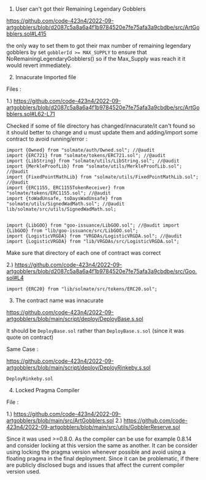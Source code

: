 1. User can't got their Remaining Legendary Gobblers

https://github.com/code-423n4/2022-09-artgobblers/blob/d2087c5a8a6a4f1b9784520e7fe75afa3a9cbdbe/src/ArtGobblers.sol#L415

the only way to set them to got their max number of remaining legendary gobblers by set `gobblerId >= MAX_SUPPLY`
to ensure that NoRemainingLegendaryGobblers() so if the Max_Supply was reach it it would revert immediately.

2. Innacurate Imported file 

Files :

1.) https://github.com/code-423n4/2022-09-artgobblers/blob/d2087c5a8a6a4f1b9784520e7fe75afa3a9cbdbe/src/ArtGobblers.sol#L62-L71

Checked if some of file directory has changed/innacurate/it can't found so it should better to change and u must update them and adding/import some contract to avoid running/error :

```
import {Owned} from "solmate/auth/Owned.sol"; //@audit
import {ERC721} from "solmate/tokens/ERC721.sol"; //@audit
import {LibString} from "solmate/utils/LibString.sol"; //@audit
import {MerkleProofLib} from "solmate/utils/MerkleProofLib.sol"; //@audit
import {FixedPointMathLib} from "solmate/utils/FixedPointMathLib.sol"; //@audit
import {ERC1155, ERC1155TokenReceiver} from "solmate/tokens/ERC1155.sol"; //@audit 
import {toWadUnsafe, toDaysWadUnsafe} from "solmate/utils/SignedWadMath.sol"; //@audit lib/solmate/src/utils/SignedWadMath.sol;


import {LibGOO} from "goo-issuance/LibGOO.sol"; //@audit import {LibGOO} from "lib/goo-issuance/src/LibGOO.sol";
import {LogisticVRGDA} from "VRGDAs/LogisticVRGDA.sol"; //@audit import {LogisticVRGDA} from "lib/VRGDAs/src/LogisticVRGDA.sol";
```

Make sure that directory of each one of contract was correct 

2.)  https://github.com/code-423n4/2022-09-artgobblers/blob/d2087c5a8a6a4f1b9784520e7fe75afa3a9cbdbe/src/Goo.sol#L4

```
import {ERC20} from "lib/solmate/src/tokens/ERC20.sol";
```

3. The contract name was innacurate

https://github.com/code-423n4/2022-09-artgobblers/blob/main/script/deploy/DeployBase.s.sol

It should be `DeployBase.sol` rather than `DeployBase.s.sol` (since it was quote on contract)

Same Case : 

https://github.com/code-423n4/2022-09-artgobblers/blob/main/script/deploy/DeployRinkeby.s.sol

`DeployRinkeby.sol`

4. Locked Pragma Compiler

File : 

1.) https://github.com/code-423n4/2022-09-artgobblers/blob/main/src/ArtGobblers.sol
2.) https://github.com/code-423n4/2022-09-artgobblers/blob/main/src/utils/GobblerReserve.sol

Since it was used >=0.8.0. As the compiler can be use for example 0.8.14 and consider locking at this version the same as another. It can be consider using  locking the pragma version whenever possible and avoid using a floating pragma in the final deployment. Since it can be problematic, if there are publicly disclosed bugs and issues that affect the current compiler version used.

